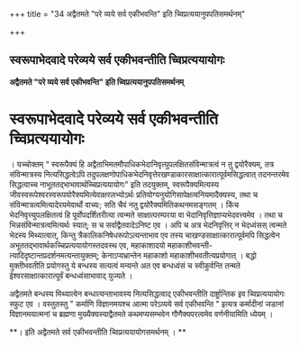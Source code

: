 +++
title = "34 अद्वैतमते \"परे व्यये सर्व एकीभवन्ति\" इति च्विप्रत्ययानुपपतिसमर्थनम्"

+++


## स्वरूपाभेदवादे परेव्यये सर्व एकीभवन्तीति च्विप्रत्ययायोगः

**अद्वैतमते "परे व्यये सर्व एकीभवन्ति" इति च्विप्रत्ययानुपपतिसमर्थनम्**

# स्वरूपाभेदवादे परेव्यये सर्व एकीभवन्तीति च्विप्रत्ययायोगः 

। यच्चोक्तम् “ स्वरूपैक्यं हि अद्वैताभिमतमौपाधिकभेदानिवृत्युपलक्षितसंविन्मात्रत्वं न तु द्वयोरैक्यम्, तत्र संविन्मात्रस्य नित्यसिद्धत्वेऽपि तदुपलक्षणोपाधिकभेदनिवृत्तेरखण्डाकारसाक्षात्कारात्पूर्वमसिद्धत्वात् तदनन्तरमेव सिद्धत्वाच्च नाभूततद्भाभावार्थच्चिप्रत्ययायोगः” इति तदयुक्तम्, स्वरूपैक्यमित्यस्य जीवस्वरूपेश्वरस्वरूपयोरैक्यमित्येवाक्षरलभ्योऽर्थः प्रतियोग्यनुयोगिसापेक्षत्वनियमादैक्यस्य, तथा च संविन्मात्रत्वमित्यादेरयमेवार्थो वाच्यः; सति चैवं नतु द्वयोरैक्यमितिकथनमसङ्गतम् । किंच भेदनिवृत्त्युपलक्षितत्वं हि पूर्वोपदर्शितरीत्या त्वन्मते साक्षात्परम्परया वा भेदानिवृत्तिज्ञाप्यभेदवत्त्वमेव । तथा च भिन्नसंविन्मात्रत्वमित्यर्थः स्यात्; स च सर्वाद्वैतवादेऽनिष्ट एव । अपि च अत्र भेदनिवृत्तिर् न भेदध्वंसस् त्वन्मते भेदस्य मिथ्यात्वात्, किन्तु त्रैकालिकनिषेधरूपोऽत्यन्ताभाव एव तस्य चाखण्डसाक्षात्कारात्पूर्वमपि सिद्धत्वेन अभूततद्भावार्थकच्चिप्रत्ययायोगस्तदवस्थ एव, महाकाशादयो महाकाशीभवन्ती- त्यादिदृष्टान्तप्रदर्शनमत्यन्तायुक्तम्; केनाऽप्यभ्रान्तेन महाकाशो महाकाशीभवतीत्यप्रयोगात् । बद्धो मुक्तीभवतीति प्रयोगस्तु ये बन्धस्य सत्यत्वं मन्यन्ते अत एव बन्धध्वंसं च स्वीकुर्वन्ति तन्मते ईश्वरसाक्षात्कारात्पूर्वं बन्धध्वंसाभावाद् युज्यते ।

अद्वैतमते बन्धस्य मिथ्यात्वेन बन्धात्यन्ताभावस्य नित्यसिद्धत्वाद् एकीभवन्तीति दार्ष्ट्रान्तिक इव च्विप्रत्ययायोगः स्फुट एव । वस्तुतस्तु " कर्माणि विज्ञानमयश्च आत्मा परेऽव्यये सर्व एकीभवन्ति " इत्यत्र कर्मादीनां जडानां विज्ञानमयात्मनां च ब्रह्मणा मुख्यैक्यस्याद्वैतमते कथमप्यसम्भवेन गौणैक्यपरत्वमेव वर्णनीयामिति ध्येयम् ।

**। इति अद्वैतमते सर्व एकीभवन्तीति च्विप्रत्ययायोगसमर्थनम् । **

